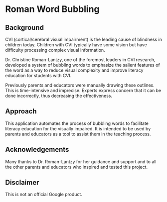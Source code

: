 # Roman Word Bubbling

## Background
CVI (cortical/cerebral visual impairment) is the leading cause of blindness in children today. Children with CVI typically have some vision but have difficulty processing complex visual information.

Dr. Christine Roman-Lantzy, one of the foremost leaders in CVI research, developed a system of bubbling words to emphasize the salient features of the word as a way to reduce visual complexity and improve literacy education for students with CVI.

Previously parents and educators were manually drawing these outlines. This is time-intensive and imprecise. Experts express concern that it can be done incorrectly, thus decreasing the effectiveness.

## Approach
This application automates the process of bubbling words to facilitate literacy education for the visually impaired. It is intended to be used by parents and educators as a tool to assist them in the teaching process.

## Acknowledgements
Many thanks to Dr. Roman-Lantzy for her guidance and support and to all the other parents and educators who inspired and tested this project.

## Disclaimer
This is not an official Google product.
